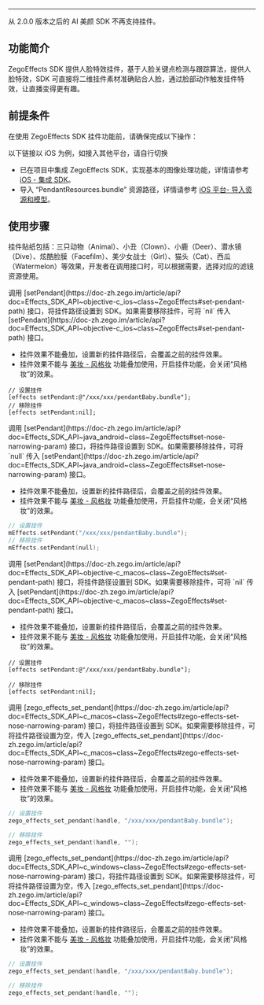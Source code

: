 <Title>AI 美颜如何实现挂件功能？</Title>


-----

<Warning title="注意">


从 2.0.0 版本之后的 AI 美颜 SDK 不再支持挂件。

</Warning>



## 功能简介

ZegoEffects SDK 提供人脸特效挂件，基于人脸关键点检测与跟踪算法，提供人脸特效，SDK 可直接将二维挂件素材准确贴合人脸，通过脸部动作触发挂件特效，让直播变得更有趣。

## 前提条件

在使用 ZegoEffects SDK 挂件功能前，请确保完成以下操作：

<Warning title="注意">


以下链接以 iOS 为例，如接入其他平台，请自行切换

</Warning>




- 已在项目中集成 ZegoEffects SDK，实现基本的图像处理功能，详情请参考 [iOS - 集成 SDK](/ai-effects-ios-objc/quick-starts/import-the-sdk)。
- 导入 “PendantResources.bundle” 资源路径，详情请参考 [iOS 平台- 导入资源和模型](/ai-effects-ios-objc/quick-starts/import-resources-and-models)。



## 使用步骤

挂件贴纸包括：三只动物（Animal）、小丑（Clown）、小鹿（Deer）、潜水镜（Dive）、炫酷脸膜（Facefilm）、美少女战士（Girl）、猫头（Cat）、西瓜（Watermelon）等效果，开发者在调用接口时，可以根据需要，选择对应的滤镜资源使用。

<Tabs>
<Tab title="iOS-Objective-C 平台">
调用 [setPendant](https://doc-zh.zego.im/article/api?doc=Effects_SDK_API~objective-c_ios~class~ZegoEffects#set-pendant-path) 接口，将挂件路径设置到 SDK。如果需要移除挂件，可将 `nil` 传入 [setPendant](https://doc-zh.zego.im/article/api?doc=Effects_SDK_API~objective-c_ios~class~ZegoEffects#set-pendant-path) 接口。

<Warning title="注意">

- 挂件效果不能叠加，设置新的挂件路径后，会覆盖之前的挂件效果。
- 挂件效果不能与 [美妆 - 风格妆](/ai-effects-ios-objc/guides/makeups) 功能叠加使用，开启挂件功能，会关闭“风格妆”的效果。

</Warning>


```objc
// 设置挂件
[effects setPendant:@"/xxx/xxx/pendantBaby.bundle"];
// 移除挂件
[effects setPendant:nil];
```

</Tab>
<Tab title="Android-Java 平台">
调用 [setPendant](https://doc-zh.zego.im/article/api?doc=Effects_SDK_API~java_android~class~ZegoEffects#set-nose-narrowing-param) 接口，将挂件路径设置到 SDK。如果需要移除挂件，可将 `null` 传入 [setPendant](https://doc-zh.zego.im/article/api?doc=Effects_SDK_API~java_android~class~ZegoEffects#set-nose-narrowing-param) 接口。

<Warning title="注意">

- 挂件效果不能叠加，设置新的挂件路径后，会覆盖之前的挂件效果。
- 挂件效果不能与 [美妆 - 风格妆](/ai-effects-android-java/guides/makeups) 功能叠加使用，开启挂件功能，会关闭“风格妆”的效果。

</Warning>


```c
// 设置挂件
mEffects.setPendant("/xxx/xxx/pendantBaby.bundle");
// 移除挂件
mEffects.setPendant(null);
```
</Tab>
<Tab title="macOS-Objective-C 平台">
调用 [setPendant](https://doc-zh.zego.im/article/api?doc=Effects_SDK_API~objective-c_macos~class~ZegoEffects#set-pendant-path) 接口，将挂件路径设置到 SDK。如果需要移除挂件，可将 `nil` 传入 [setPendant](https://doc-zh.zego.im/article/api?doc=Effects_SDK_API~objective-c_macos~class~ZegoEffects#set-pendant-path) 接口。

<Warning title="注意">


- 挂件效果不能叠加，设置新的挂件路径后，会覆盖之前的挂件效果。
- 挂件效果不能与 [美妆 - 风格妆](/ai-effects-macos-objc/guides/makeups#风格妆) 功能叠加使用，开启挂件功能，会关闭“风格妆”的效果。

</Warning>


```objc
// 设置挂件
[effects setPendant:@"/xxx/xxx/pendantBaby.bundle"];

// 移除挂件
[effects setPendant:nil];
```

</Tab>
<Tab title="macOS-C 平台">
调用 [zego_effects_set_pendant](https://doc-zh.zego.im/article/api?doc=Effects_SDK_API~c_macos~class~ZegoEffects#zego-effects-set-nose-narrowing-param) 接口，将挂件路径设置到 SDK。如果需要移除挂件，可将挂件路径设置为空，传入 [zego_effects_set_pendant](https://doc-zh.zego.im/article/api?doc=Effects_SDK_API~c_macos~class~ZegoEffects#zego-effects-set-nose-narrowing-param) 接口。

<Warning title="注意">

- 挂件效果不能叠加，设置新的挂件路径后，会覆盖之前的挂件效果。
- 挂件效果不能与 [美妆 - 风格妆](/ai-effects-macos-c/guides/makeups#风格妆) 功能叠加使用，开启挂件功能，会关闭“风格妆”的效果。

</Warning>


```c
// 设置挂件
zego_effects_set_pendant(handle, "/xxx/xxx/pendantBaby.bundle");

// 移除挂件
zego_effects_set_pendant(handle, "");   
```
</Tab>
<Tab title="Windows-C 平台">
调用 [zego_effects_set_pendant](https://doc-zh.zego.im/article/api?doc=Effects_SDK_API~c_windows~class~ZegoEffects#zego-effects-set-nose-narrowing-param) 接口，将挂件路径设置到 SDK。如果需要移除挂件，可将挂件路径设置为空，传入 [zego_effects_set_pendant](https://doc-zh.zego.im/article/api?doc=Effects_SDK_API~c_windows~class~ZegoEffects#zego-effects-set-nose-narrowing-param) 接口。

<Warning title="注意">

- 挂件效果不能叠加，设置新的挂件路径后，会覆盖之前的挂件效果。
- 挂件效果不能与 [美妆 - 风格妆](/ai-effects-windows-c/guides/makeups#风格妆) 功能叠加使用，开启挂件功能，会关闭“风格妆”的效果。

</Warning>

```c
// 设置挂件
zego_effects_set_pendant(handle, "/xxx/xxx/pendantBaby.bundle");

// 移除挂件
zego_effects_set_pendant(handle, "");   
```
</Tab>
</Tabs>

